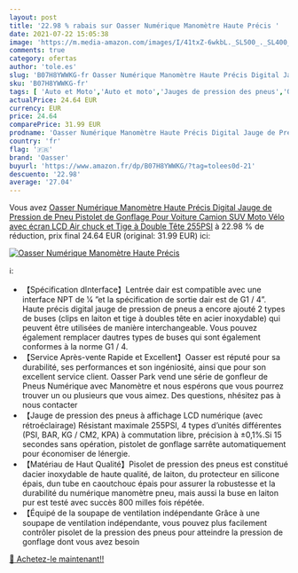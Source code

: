 ```yaml
---
layout: post
title: '22.98 % rabais sur Oasser Numérique Manomètre Haute Précis '
date: 2021-07-22 15:05:38
image: 'https://m.media-amazon.com/images/I/41txZ-6wkbL._SL500_._SL400_.jpg'
comments: true
category: ofertas
author: 'tole.es'
slug: 'B07H8YWWKG-fr Oasser Numérique Manomètre Haute Précis Digital Jauge de...'
sku: 'B07H8YWWKG-fr'
tags: [ 'Auto et Moto','Auto et moto','Jauges de pression des pneus','Outils et dépannage','Outils pour pneus et roues','oasser', ]
actualPrice: 24.64 EUR
currency: EUR
price: 24.64
comparePrice: 31.99 EUR
prodname: 'Oasser Numérique Manomètre Haute Précis Digital Jauge de Pression de Pneu Pistolet de Gonflage Pour Voiture Camion SUV Moto Vélo avec écran LCD  Air chuck et Tige à Double Tête 255PSI'
country: 'fr'
flag: '🇫🇷'
brand: 'Oasser'
buyurl: 'https://www.amazon.fr/dp/B07H8YWWKG/?tag=tolees0d-21'
descuento: '22.98'
average: '27.04'
---
```


Vous avez [Oasser Numérique Manomètre Haute Précis Digital Jauge de Pression de Pneu Pistolet de Gonflage Pour Voiture Camion SUV Moto Vélo avec écran LCD  Air chuck et Tige à Double Tête 255PSI](https://www.amazon.fr/dp/B07H8YWWKG/?tag=tolees0d-21)  à  22.98 % de réduction, prix final  24.64 EUR (original: 31.99 EUR) ici:

[![Oasser Numérique Manomètre Haute Précis ](https://m.media-amazon.com/images/I/41txZ-6wkbL._SL500_._SL400_.jpg)](https://www.amazon.fr/dp/B07H8YWWKG/?tag=tolees0d-21)

ℹ️:

- 【Spécification dInterface】Lentrée dair est compatible avec une interface NPT de 1⁄4 ”et la spécification de sortie dair est de G1 / 4”. Haute précis digital jauge de pression de pneus a encore ajouté 2 types de buses (clips en laiton et tige à doubles tête en acier inoxydable) qui peuvent être utilisées de manière interchangeable. Vous pouvez également remplacer dautres types de buses qui sont également conformes à la norme G1 / 4.
- 【Service Après-vente Rapide et Excellent】Oasser est réputé pour sa durabilité, ses performances et son ingéniosité, ainsi que pour son excellent service client. Oasser Park vend une série de gonfleur de Pneus Numérique avec Manomètre et nous espérons que vous pourrez trouver un ou plusieurs que vous aimez. Des questions, nhésitez pas à nous contacter
- 【Jauge de pression des pneus à affichage LCD numérique (avec rétroéclairage) Résistant maximale 255PSI, 4 types d’unités différentes (PSI, BAR, KG / CM2, KPA) à commutation libre, précision à ±0,1%.Si 15 secondes sans opération, pistolet de gonflage sarrête automatiquement pour économiser de lénergie.
- 【Matériau de Haut Qualité】Pisolet de pression des pneus est constitué dacier inoxydable de haute qualité, de laiton, du protecteur en silicone épais, dun tube en caoutchouc épais pour assurer la robustesse et la durabilité du numérique manomètre pneu, mais aussi la buse en laiton pur est testé avec succès 800 milles fois répétée.
- 【Équipé de la soupape de ventilation indépendante Grâce à une soupape de ventilation indépendante, vous pouvez plus facilement contrôler pisolet de la pression des pneus pour atteindre la pression de gonflage dont vous avez besoin

[🛒 Achetez-le maintenant!!](https://www.amazon.fr/dp/B07H8YWWKG/?tag=tolees0d-21)
